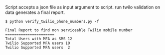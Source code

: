 
  Script accepts a json file as input argument to script.
  run twilo validation on data
  generates a final report. 
  
  ``
  $ python verify_twilio_phone_numbers.py -f
``
 


 ```
 Final Report to find non serviceable Twilio mobile number
 ======================
 Total Users with MFA as SMS 12
 Twilio Supported MFA users 10
 Twilio Supported MFA users  2

```
